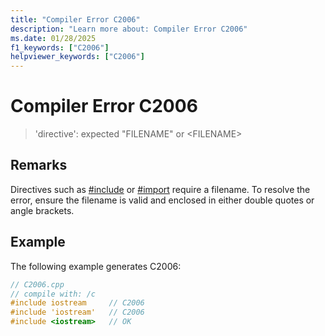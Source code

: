 ```yaml
---
title: "Compiler Error C2006"
description: "Learn more about: Compiler Error C2006"
ms.date: 01/28/2025
f1_keywords: ["C2006"]
helpviewer_keywords: ["C2006"]
---
```

# Compiler Error C2006

> 'directive': expected "FILENAME" or \<FILENAME>

## Remarks

Directives such as [#include](../../preprocessor/hash-include-directive-c-cpp.md) or [#import](../../preprocessor/hash-import-directive-cpp.md) require a filename. To resolve the error, ensure the filename is valid and enclosed in either double quotes or angle brackets.

## Example

The following example generates C2006:

```cpp
// C2006.cpp
// compile with: /c
#include iostream     // C2006
#include 'iostream'   // C2006
#include <iostream>   // OK
```
